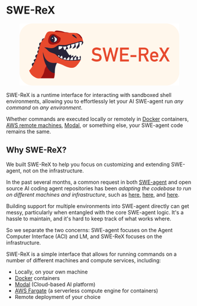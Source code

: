 # SWE-ReX

<div style="text-align:center">
    <img src="assets/swe-rex-logo.png" alt="SWE-ReX" style="height: 12em"/>
</div>

SWE-ReX is a runtime interface for interacting with sandboxed shell environments, allowing you to effortlessly let your AI SWE-agent run *any command* on *any environment*.

Whether commands are executed locally or remotely in [Docker](https://www.docker.com/) containers, [AWS remote machines](https://aws.amazon.com/fargate/), [Modal](https://modal.com/), or something else, your SWE-agent code remains the same.

## Why SWE-ReX?

We built SWE-ReX to help you focus on customizing and extending SWE-agent, not on the infrastructure.

In the past several months, a common request in both [SWE-agent](https://github.com/swe-agent/SWE-agent) and open source AI coding agent repositories has been *adapting the codebase to run on different machines and infrastructure*, such as [here](https://github.com/princeton-nlp/SWE-agent/issues/281), [here](), and [here]().

Building support for multiple environments into SWE-agent directly can get messy, particularly when entangled with the core SWE-agent logic. It's a hassle to maintain, and it's hard to keep track of what works where.

So we separate the two concerns: SWE-agent focuses on the Agent Computer Interface (ACI) and LM, and SWE-ReX focuses on the infrastructure.

SWE-ReX is a simple interface that allows for running commands on a number of different machines and compute services, including:

* Locally, on your own machine
* [Docker](https://www.docker.com/) containers
* [Modal](https://modal.com/) (Cloud-based AI platform)
* [AWS Fargate](https://aws.amazon.com/fargate/) (a serverless compute engine for containers)
* Remote deployment of your choice

